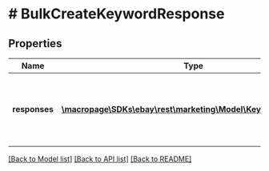 # # BulkCreateKeywordResponse

## Properties

Name | Type | Description | Notes
------------ | ------------- | ------------- | -------------
**responses** | [**\macropage\SDKs\ebay\rest\marketing\Model\KeywordResponse[]**](KeywordResponse.md) | A list of keywords that have been processed by the request. | [optional]

[[Back to Model list]](../../README.md#models) [[Back to API list]](../../README.md#endpoints) [[Back to README]](../../README.md)
